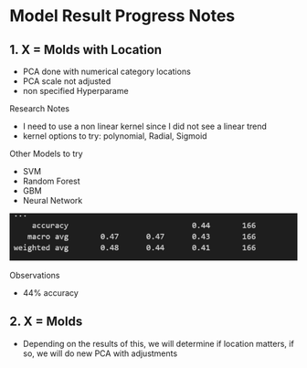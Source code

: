 # Model Result Progress Notes

## 1. X = Molds with Location 
- PCA done with numerical category locations
- PCA scale not adjusted
- non specified Hyperparame

Research Notes
- I need to use a non linear kernel since I did not see a linear trend 
- kernel options to try: polynomial, Radial, Sigmoid 

Other Models to try
- SVM
- Random Forest 
- GBM 
- Neural Network 


![Alt text](image-1.png)

Observations
- 44% accuracy 

## 2. X = Molds
- Depending on the results of this, we will determine if location matters, if so, we will do new PCA with adjustments 

# 